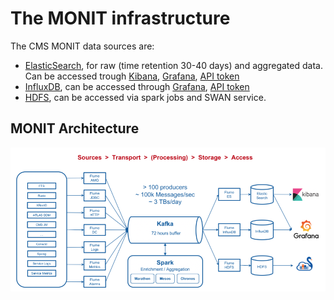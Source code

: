 # The MONIT infrastructure

The CMS MONIT data sources are:
* [ElasticSearch](https://www.tutorialspoint.com/elasticsearch/index.htm), for raw (time retention 30-40 days) and aggregated data. Can be accessed trough [Kibana](Kibana.md), [Grafana](Grafana.md), [API token](#grafana-token)
* [InfluxDB](https://www.influxdata.com/products/influxdb-overview/), can be accessed through [Grafana](Grafana.md), [API token](#grafana-token)
* [HDFS](https://www.geeksforgeeks.org/hdfs-commands/), can be accessed via spark jobs and SWAN service.

## MONIT Architecture
![MONIT architecture](MONIT.png)

